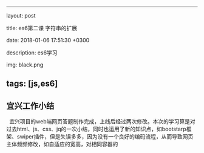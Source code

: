 
---
layout: post

title: es6第二课 字符串的扩展

date: 2018-01-06 17:51:30 +0300

description: es6学习

img: black.png

tags: [js,es6]
---

## 宜兴工作小结
&nbsp;&nbsp;宜兴项目的web端网页答题制作完成，上线后经过两次修改。本次的学习算是对过去html、js、css、jq的一次小结，同时也运用了新的知识点，如bootstarp框架、swiper插件，但是失误多多，因为没有一个良好的编码流程，从而导致网页主体频频修改，如自适应的宽高，对相同容器的